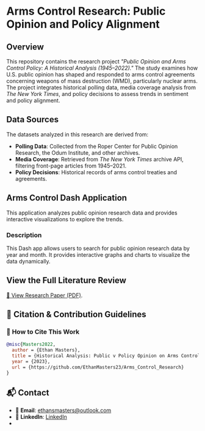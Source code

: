 # Arms Control Research: Public Opinion and Policy Alignment

## Overview

This repository contains the research project *"Public Opinion and Arms Control Policy: A Historical Analysis (1945–2022)."* The study examines how U.S. public opinion has shaped and responded to arms control agreements concerning weapons of mass destruction (WMD), particularly nuclear arms. The project integrates historical polling data, media coverage analysis from *The New York Times*, and policy decisions to assess trends in sentiment and policy alignment.

## Data Sources

The datasets analyzed in this research are derived from:

- **Polling Data**: Collected from the Roper Center for Public Opinion Research, the Odum Institute, and other archives.
- **Media Coverage**: Retrieved from *The New York Times* archive API, filtering front-page articles from 1945–2021.
- **Policy Decisions**: Historical records of arms control treaties and agreements.

## Arms Control Dash Application

This application analyzes public opinion research data and provides interactive visualizations to explore the trends.

### Description
This Dash app allows users to search for public opinion research data by year and month. It provides interactive graphs and charts to visualize the data dynamically.


## View the Full Literature Review
[📄 View Research Paper (PDF)](https://github.com/EthanMasters23/Arms_Control_Research/blob/main/assets/Historical_Analysis_of_Public_Opinion_on_Arms_Control.pdf).


## 📖 Citation & Contribution Guidelines

### 📌 **How to Cite This Work**
```bibtex
@misc{Masters2022,
  author = {Ethan Masters},
  title = {Historical Analysis: Public v Policy Opinion on Arms Control},
  year = {2023},
  url = {https://github.com/EthanMasters23/Arms_Control_Research}
}
```

## 📬 Contact

- 📧 **Email**: [ethansmasters@outlook.com](mailto:ethansmasters@outlook.com)
- 🔗 **LinkedIn**: [LinkedIn](https://www.linkedin.com/in/ethan-masters/)
- 
